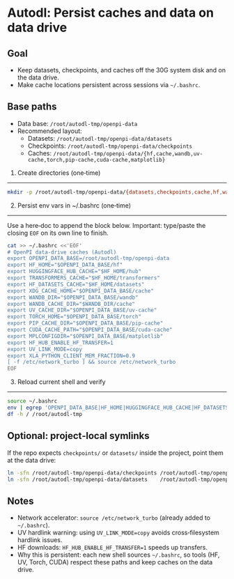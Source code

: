 Autodl: Persist caches and data on data drive
============================================

Goal
----
- Keep datasets, checkpoints, and caches off the 30G system disk and on the data drive.
- Make cache locations persistent across sessions via `~/.bashrc`.

Base paths
----------
- Data base: `/root/autodl-tmp/openpi-data`
- Recommended layout:
  - Datasets: `/root/autodl-tmp/openpi-data/datasets`
  - Checkpoints: `/root/autodl-tmp/openpi-data/checkpoints`
  - Caches: `/root/autodl-tmp/openpi-data/{hf,cache,wandb,uv-cache,torch,pip-cache,cuda-cache,matplotlib}`

1) Create directories (one‑time)
--------------------------------
```bash
mkdir -p /root/autodl-tmp/openpi-data/{datasets,checkpoints,cache,hf,wandb,uv-cache,torch,pip-cache,cuda-cache,matplotlib}
```

2) Persist env vars in ~/.bashrc (one‑time)
-------------------------------------------
Use a here‑doc to append the block below. Important: type/paste the closing `EOF` on its own line to finish.

```bash
cat >> ~/.bashrc <<'EOF'
# OpenPI data-drive caches (Autodl)
export OPENPI_DATA_BASE=/root/autodl-tmp/openpi-data
export HF_HOME="$OPENPI_DATA_BASE/hf"
export HUGGINGFACE_HUB_CACHE="$HF_HOME/hub"
export TRANSFORMERS_CACHE="$HF_HOME/transformers"
export HF_DATASETS_CACHE="$HF_HOME/datasets"
export XDG_CACHE_HOME="$OPENPI_DATA_BASE/cache"
export WANDB_DIR="$OPENPI_DATA_BASE/wandb"
export WANDB_CACHE_DIR="$WANDB_DIR/cache"
export UV_CACHE_DIR="$OPENPI_DATA_BASE/uv-cache"
export TORCH_HOME="$OPENPI_DATA_BASE/torch"
export PIP_CACHE_DIR="$OPENPI_DATA_BASE/pip-cache"
export CUDA_CACHE_PATH="$OPENPI_DATA_BASE/cuda-cache"
export MPLCONFIGDIR="$OPENPI_DATA_BASE/matplotlib"
export HF_HUB_ENABLE_HF_TRANSFER=1
export UV_LINK_MODE=copy
export XLA_PYTHON_CLIENT_MEM_FRACTION=0.9
[ -f /etc/network_turbo ] && source /etc/network_turbo
EOF
```

3) Reload current shell and verify
----------------------------------
```bash
source ~/.bashrc
env | egrep 'OPENPI_DATA_BASE|HF_HOME|HUGGINGFACE_HUB_CACHE|HF_DATASETS_CACHE|XDG_CACHE_HOME|UV_CACHE_DIR|TORCH_HOME|CUDA_CACHE_PATH|HF_HUB_ENABLE_HF_TRANSFER|UV_LINK_MODE'
df -h / /root/autodl-tmp
```

Optional: project‑local symlinks
--------------------------------
If the repo expects `checkpoints/` or `datasets/` inside the project, point them at the data drive:

```bash
ln -sfn /root/autodl-tmp/openpi-data/checkpoints /root/autodl-tmp/openpi/checkpoints
ln -sfn /root/autodl-tmp/openpi-data/datasets    /root/autodl-tmp/openpi/datasets
```

Notes
-----
- Network accelerator: `source /etc/network_turbo` (already added to `~/.bashrc`).
- UV hardlink warning: using `UV_LINK_MODE=copy` avoids cross‑filesystem hardlink issues.
- HF downloads: `HF_HUB_ENABLE_HF_TRANSFER=1` speeds up transfers.
- Why this is persistent: each new shell sources `~/.bashrc`, so tools (HF, UV, Torch, CUDA) respect these paths
  and keep caches on the data drive.


